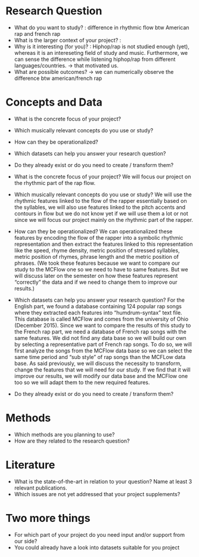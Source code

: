 # Research Question
- What do you want to study? : difference in rhythmic flow btw American rap and french rap
- What is the larger context of your project? :
- Why is it interesting (for you)? : Hiphop/rap is not studied enough (yet), whereas it is an intereseting field of study and music. Furthermore, we can sense the difference while listening hiphop/rap from different languages/countries. -> that motivated us.
- What are possible outcomes? -> we can numerically observe the difference btw american/french rap
# Concepts and Data
- What is the concrete focus of your project?
- Which musically relevant concepts do you use or study?
- How can they be operationalized?
- Which datasets can help you answer your research question?
- Do they already exist or do you need to create / transform them?
- What is the concrete focus of your project? 
We will focus our project on the rhythmic part of the rap flow.


- Which musically relevant concepts do you use or study?
We will use the rhythmic features linked to the flow of the rapper essentially based on the syllables, we will also use features linked to the pitch accents and contours in flow but we do not know yet if we will use them a lot or not since we will focus our project mainly on the rhythmic part of the rapper.


- How can they be operationalized?
We can operationalized these features by encoding the flow of the rapper into a symbolic rhythmic representation and then extract the features linked to this representation like the speed, rhyme density, metric position of stressed syllables, metric position of rhymes, phrase length and the metric position of phrases. (We took these features because we want to compare our study to the MCFlow one so we need to have to same features. But we will discuss later on the semester on how these features represent “correctly” the data and if we need to change them to improve our results.)
- Which datasets can help you answer your research question?
For the English part, we found a database containing 124 popular rap songs where they extracted each features into “humdrum-syntax” text file. This database is called MCFlow and comes from the university of Ohio (December 2015). Since we want to compare the results of this study to the French rap part, we need a database of French rap songs with the same features. We did not find any data base so we will build our own by selecting a representative part of French rap songs. To do so, we will first analyze the songs from the MCFlow data base so we can select the same time period and “sub style” of rap songs than the MCFLow data base.
As said previously, we will discuss the necessity to transform, change the features that we will need for our study. If we find that it will improve our results, we will modify our data base and the MCFlow one too so we will adapt them to the new required features.
- Do they already exist or do you need to create / transform them?

# Methods
- Which methods are you planning to use?
- How are they related to the research question?
# Literature
- What is the state-of-the-art in relation to your question? Name at least 3 relevant publications.
- Which issues are not yet addressed that your project supplements?
# Two more things
- For which part of your project do you need input and/or support from our side?
- You could already have a look into datasets suitable for you project
